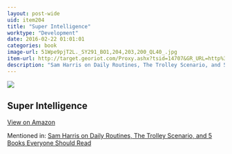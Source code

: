 ```yaml
---
layout: post-wide
uid: item204
title: "Super Intelligence"
worktype: "Development"
date: 2016-02-22 01:01:01
categories: book
image-url: 51Wpe9pjT2L._SY291_BO1,204,203,200_QL40_.jpg
item-url: http://target.georiot.com/Proxy.ashx?tsid=14707&GR_URL=http%3A%2F%2Fwww.amazon.com%2FSuperintelligence-Dangers-Strategies-Nick-Bostrom%2Fdp%2F1501227742%2F
description: "Sam Harris on Daily Routines, The Trolley Scenario, and 5 Books Everyone Should Read"
---
```

<a href="http://target.georiot.com/Proxy.ashx?tsid=14707&GR_URL=http%3A%2F%2Fwww.amazon.com%2FSuperintelligence-Dangers-Strategies-Nick-Bostrom%2Fdp%2F1501227742%2F" target="blank"><img src="../../../../img/thumbs/51Wpe9pjT2L._SY291_BO1,204,203,200_QL40_.jpg" class="prod-img"></a>
<h2>Super Intelligence</h2>
<p><a class="btn btn-primary" href="http://target.georiot.com/Proxy.ashx?tsid=14707&GR_URL=http%3A%2F%2Fwww.amazon.com%2FSuperintelligence-Dangers-Strategies-Nick-Bostrom%2Fdp%2F1501227742%2F" target="blank">View on Amazon</a><p>
<p>Mentioned in: <a href="http://fourhourworkweek.com/2015/07/08/sam-harris-on-daily-routines-the-trolley-scenario-and-5-books-everyone-should-read/" target="blank">Sam Harris on Daily Routines, The Trolley Scenario, and 5 Books Everyone Should Read</a></p>
